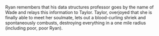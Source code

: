 Ryan remembers that his data structures professor goes by the name of Wade and relays this information to Taylor. Taylor, overjoyed that she is finally able to meet her soulmate, lets out a blood-curling shriek and spontaneously combusts, destroying everything in a one mile radius (including poor, poor Ryan).
